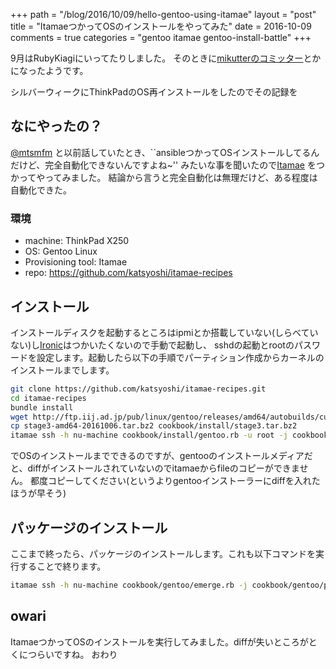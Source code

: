+++
path = "/blog/2016/10/09/hello-gentoo-using-itamae"
layout = "post"
title = "ItamaeつかってOSのインストールをやってみた"
date = 2016-10-09
comments = true
categories = "gentoo itamae gentoo-install-battle"
+++

9月はRubyKiagiにいってたりしました。
そのときに[mikutterのコミッター](http://mikutter.blogspot.jp/2016/09/mikutter-3312-343.html)とかになったようです。

シルバーウィークにThinkPadのOS再インストールをしたのでその記録を

## なにやったの？

[@mtsmfm](https://twitter.com/mtsmfm) と以前話していたとき、``ansibleつかってOSインストールしてるんだけど、完全自動化できないんですよね~'' みたいな事を聞いたので[Itamae](https://github.com/itamae-kitchen/itamae) をつかってやってみました。
結論から言うと完全自動化は無理だけど、ある程度は自動化できた。

### 環境
* machine: ThinkPad X250
* OS: Gentoo Linux
* Provisioning tool: Itamae
* repo: https://github.com/katsyoshi/itamae-recipes

## インストール
インストールディスクを起動するところはipmiとか搭載していない(しらべていない)し[Ironic](https://wiki.openstack.org/wiki/Ironic)はつかいたくないので手動で起動し、
sshdの起動とrootのパスワードを設定します。起動したら以下の手順でパーティション作成からカーネルのインストールまでします。

```bash
git clone https://github.com/katsyoshi/itamae-recipes.git
cd itamae-recipes
bundle install
wget http://ftp.iij.ad.jp/pub/linux/gentoo/releases/amd64/autobuilds/current-stage3-amd64/stage3-amd64-20161006.tar.bz2
cp stage3-amd64-20161006.tar.bz2 cookbook/install/stage3.tar.bz2
itamae ssh -h nu-machine cookbook/install/gentoo.rb -u root -j cookbook/install/gentoo.json
```

でOSのインストールまでできるのですが、gentooのインストールメディアだと、diffがインストールされていないのでitamaeからfileのコピーができません。
都度コピーしてください(というよりgentooインストーラーにdiffを入れたほうが早そう)

## パッケージのインストール
ここまで終ったら、パッケージのインストールします。これも以下コマンドを実行することで終ります。

```bash
itamae ssh -h nu-machine cookbook/gentoo/emerge.rb -j cookbook/gentoo/package.json
```

## owari

ItamaeつかってOSのインストールを実行してみました。diffが失いところがとくにつらいですね。
おわり
